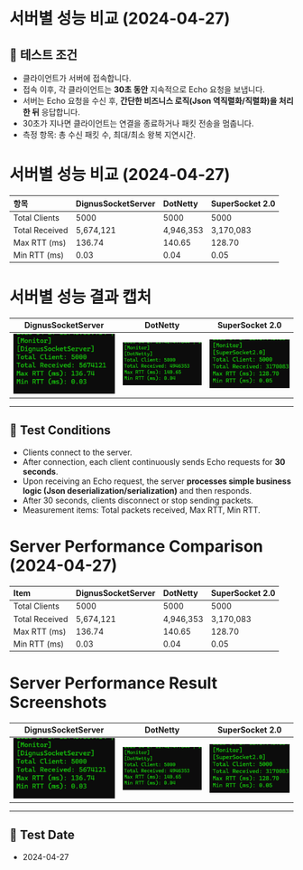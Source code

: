 # 서버별 성능 비교 (2024-04-27)

## 🧪 테스트 조건

- 클라이언트가 서버에 접속합니다.
- 접속 이후, 각 클라이언트는 **30초 동안** 지속적으로 Echo 요청을 보냅니다.
- 서버는 Echo 요청을 수신 후, **간단한 비즈니스 로직(Json 역직렬화/직렬화)을 처리한 뒤** 응답합니다.
- 30초가 지나면 클라이언트는 연결을 종료하거나 패킷 전송을 멈춥니다.
- 측정 항목: 총 수신 패킷 수, 최대/최소 왕복 지연시간.

# 서버별 성능 비교 (2024-04-27)

| 항목 | DignusSocketServer | DotNetty | SuperSocket 2.0 |
|:---|:---|:---|:---|
| Total Clients | 5000 | 5000 | 5000 |
| Total Received | 5,674,121 | 4,946,353 | 3,170,083 |
| Max RTT (ms) | 136.74 | 140.65 | 128.70 |
| Min RTT (ms) | 0.03 | 0.04 | 0.05 |

# 서버별 성능 결과 캡처

| DignusSocketServer | DotNetty | SuperSocket 2.0 |
|:---:|:---:|:---:|
| ![Dignus Result](Image/DignusSocketResult.png) | ![DotNetty Result](Image/DotNettyResult.png) | ![SuperSocket 2.0 Result](Image/SuperSocket2.0Result.png) |

---

## 🧪 Test Conditions

- Clients connect to the server.
- After connection, each client continuously sends Echo requests for **30 seconds**.
- Upon receiving an Echo request, the server **processes simple business logic (Json deserialization/serialization)** and then responds.
- After 30 seconds, clients disconnect or stop sending packets.
- Measurement items: Total packets received, Max RTT, Min RTT.

# Server Performance Comparison (2024-04-27)

| Item | DignusSocketServer | DotNetty | SuperSocket 2.0 |
|:---|:---|:---|:---|
| Total Clients | 5000 | 5000 | 5000 |
| Total Received | 5,674,121 | 4,946,353 | 3,170,083 |
| Max RTT (ms) | 136.74 | 140.65 | 128.70 |
| Min RTT (ms) | 0.03 | 0.04 | 0.05 |

# Server Performance Result Screenshots

| DignusSocketServer | DotNetty | SuperSocket 2.0 |
|:---:|:---:|:---:|
| ![Dignus Result](Image/DignusSocketResult.png) | ![DotNetty Result](Image/DotNettyResult.png) | ![SuperSocket 2.0 Result](Image/SuperSocket2.0Result.png) |

---

## 📅 Test Date
- 2024-04-27
